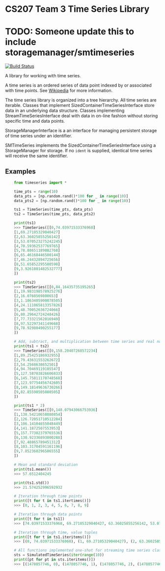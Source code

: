 # CS207 Team 3 Time Series Library

# TODO: Someone update this to include storagemanager/smtimeseries

[![Build Status](https://travis-ci.org/cs207-2016/cs207project.svg?branch=master)](https://travis-ci.org/cs207-2016/cs207project)

A library for working with time series.

A time series is an ordered series of data point indexed by or associated with time points. See [Wikipedia](https://en.wikipedia.org/wiki/Time_series) for more information.

The time series library is organized into a tree hierarchy. All time series are iterable. Classes that implement SizedContainerTimeSeriesInterface store data in an underlying data structure. Classes implementing StreamTimeSeriesInterface deal with data in on-line fashion without storing specific time and data points.   

StorageManagerInterface is a an interface for managing persistent storage of time series under an identifier.

SMTimeSeries implements the SizedContainerTimeSeriesInterface using a StorageManager for storage. If no `ident` is supplied, identical time series will receive the same identifier.

## Examples

```python
	from timeseries import *

	time_pts = range(10)
	data_pts = [np.random.rand()*100 for _ in range(10)]
	data_pts2 = [np.random.rand()*100 for _ in range(10)]

	ts1 = TimeSeries(time_pts, data_pts)
	ts2 = TimeSeries(time_pts, data_pts2)

	print(ts1)
	>>> TimeSeries([[0,74.03971533376968]
	[1,69.27105329040427]
	[2,63.36025855256142]
	[3,53.070523275242245]
	[4,70.59362537769765]
	[5,78.88651189882768]
	[6,65.46168446500144]
	[7,46.24432894725656]
	[8,51.65852295580598]
	[9,3.9261801482532777]
	])

	print(ts2)
	>>> TimeSeries([[0,84.16435735195265]
	[1,19.983198578925276]
	[2,16.0760569800653]
	[3,1.1863405900078505]
	[4,24.111065813357826]
	[5,48.70052636724066]
	[6,80.29642724248426]
	[7,77.73321562016949]
	[8,97.52297341149668]
	[9,78.92980490255177]
	])

	# Add, subtract, and multiplication between time series and real numbers supported
	print(ts1 + ts2)
	>>> TimeSeries([[0,158.20407268572234]
	[1,89.25425186932955]
	[2,79.43631553262672]
	[3,54.2568638652501]
	[4,94.70469119105547]
	[5,127.58703826606833]
	[6,145.75811170748568]
	[7,123.97754456742605]
	[8,149.18149636730266]
	[9,82.85598505080505]
	])

	print(ts1 * 2)
	>>> TimeSeries([[0,148.07943066753936]
	[1,138.54210658080854]
	[2,126.72051710512284]
	[3,106.14104655048449]
	[4,141.1872507553953]
	[5,157.77302379765536]
	[6,130.92336893000288]
	[7,92.48865789451312]
	[8,103.31704591161196]
	[9,7.852360296506555]
	])

	# Mean and standard deviation
	print(ts1.mean())
	>>> 57.6512404245

	print(ts1.std())
	>>> 21.574252996592932

	# Iteration through time points
	print([t for t in ts1.itertimes()])
	>>> [0, 1, 2, 3, 4, 5, 6, 7, 8, 9]

	# Iteration through data points
	print([t for t in ts1])
	>>> [74.03971533376968, 69.27105329040427, 63.36025855256142, 53.070523275242245, 70.59362537769765, 78.88651189882768, 65.46168446500144, 46.24432894725656, 51.65852295580598, 3.9261801482532777]

	# Iteration through time, value tuples
	print([t for t in ts1.iteritems()])
	>>> [(0, 74.03971533376968), (1, 69.27105329040427), (2, 63.36025855256142), (3, 53.070523275242245), (4, 70.59362537769765), (5, 78.88651189882768), (6, 65.46168446500144), (7, 46.24432894725656), (8, 51.65852295580598), (9, 3.9261801482532777)]

	# All functions implemented one-shot for streaming time series classes
	sts = SimulatedTimeSeries(iter(range(10))
	print([pt for pt in sts.iteritems()])
	>>> [(1478057746, 0), (1478057746, 1), (1478057746, 2), (1478057746, 3), (1478057746, 4), (1478057746, 5), (1478057746, 6), (1478057746, 7), (1478057746, 8), (1478057746, 9)]

```
